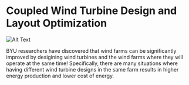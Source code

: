 # Coupled Wind Turbine Design and Layout Optimization
![Alt Text](lay.gif)

BYU researchers have discovered that wind farms can be significantly improved by desigining wind turbines and the wind farms where they will operate at the same time! Specifically, there are many situations where having different wind turbine designs in the same farm results in higher energy production and lower cost of energy.
